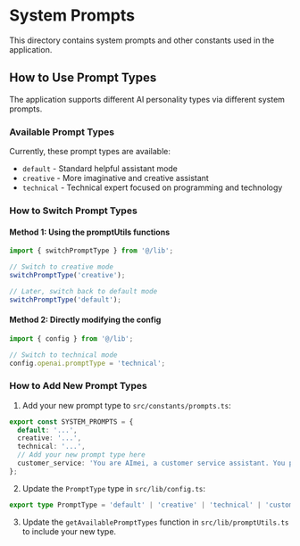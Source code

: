 # System Prompts

This directory contains system prompts and other constants used in the application.

## How to Use Prompt Types

The application supports different AI personality types via different system prompts.

### Available Prompt Types

Currently, these prompt types are available:

- `default` - Standard helpful assistant mode
- `creative` - More imaginative and creative assistant
- `technical` - Technical expert focused on programming and technology

### How to Switch Prompt Types

#### Method 1: Using the promptUtils functions

```typescript
import { switchPromptType } from '@/lib';

// Switch to creative mode
switchPromptType('creative');

// Later, switch back to default mode
switchPromptType('default');
```

#### Method 2: Directly modifying the config

```typescript
import { config } from '@/lib';

// Switch to technical mode
config.openai.promptType = 'technical';
```

### How to Add New Prompt Types

1. Add your new prompt type to `src/constants/prompts.ts`:

```typescript
export const SYSTEM_PROMPTS = {
  default: '...',
  creative: '...',
  technical: '...',
  // Add your new prompt type here
  customer_service: 'You are AImei, a customer service assistant. You provide helpful, empathetic responses...',
};
```

2. Update the `PromptType` type in `src/lib/config.ts`:

```typescript
export type PromptType = 'default' | 'creative' | 'technical' | 'customer_service';
```

3. Update the `getAvailablePromptTypes` function in `src/lib/promptUtils.ts` to include your new type. 